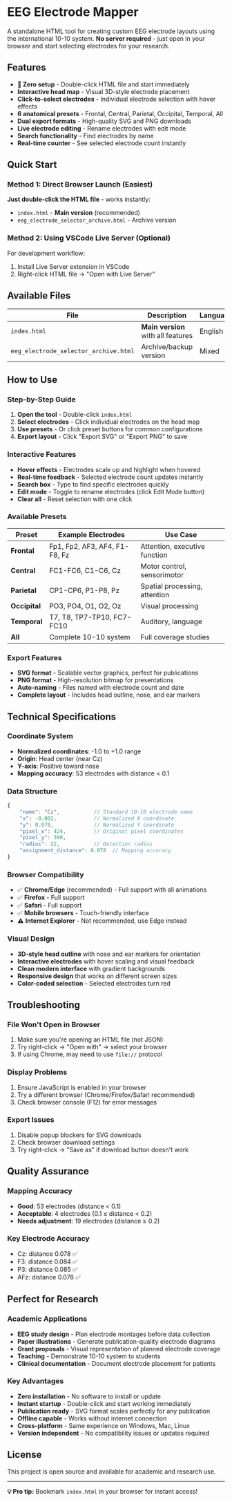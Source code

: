 # EEG Electrode Mapper

A standalone HTML tool for creating custom EEG electrode layouts using the international 10-10 system. **No server required** - just open in your browser and start selecting electrodes for your research.

## Features

- **🚀 Zero setup** - Double-click HTML file and start immediately
- **Interactive head map** - Visual 3D-style electrode placement
- **Click-to-select electrodes** - Individual electrode selection with hover effects
- **6 anatomical presets** - Frontal, Central, Parietal, Occipital, Temporal, All
- **Dual export formats** - High-quality SVG and PNG downloads
- **Live electrode editing** - Rename electrodes with edit mode
- **Search functionality** - Find electrodes by name
- **Real-time counter** - See selected electrode count instantly

## Quick Start

### Method 1: Direct Browser Launch (Easiest)

**Just double-click the HTML file** - works instantly:

- `index.html` - **Main version** (recommended)
- `eeg_electrode_selector_archive.html` - Archive version

### Method 2: Using VSCode Live Server (Optional)

For development workflow:

1. Install Live Server extension in VSCode
2. Right-click HTML file → "Open with Live Server"

## Available Files

| File | Description | Language |
|------|-------------|----------|
| `index.html` | **Main version** with all features | English |
| `eeg_electrode_selector_archive.html` | Archive/backup version | Mixed |

## How to Use

### Step-by-Step Guide

1. **Open the tool** - Double-click `index.html`
2. **Select electrodes** - Click individual electrodes on the head map
3. **Use presets** - Or click preset buttons for common configurations
4. **Export layout** - Click "Export SVG" or "Export PNG" to save

### Interactive Features

- **Hover effects** - Electrodes scale up and highlight when hovered
- **Real-time feedback** - Selected electrode count updates instantly
- **Search box** - Type to find specific electrodes quickly
- **Edit mode** - Toggle to rename electrodes (click Edit Mode button)
- **Clear all** - Reset selection with one click

### Available Presets

| Preset | Example Electrodes | Use Case |
|--------|-------------------|----------|
| **Frontal** | Fp1, Fp2, AF3, AF4, F1-F8, Fz | Attention, executive function |
| **Central** | FC1-FC6, C1-C6, Cz | Motor control, sensorimotor |
| **Parietal** | CP1-CP6, P1-P8, Pz | Spatial processing, attention |
| **Occipital** | PO3, PO4, O1, O2, Oz | Visual processing |
| **Temporal** | T7, T8, TP7-TP10, FC7-FC10 | Auditory, language |
| **All** | Complete 10-10 system | Full coverage studies |

### Export Features

- **SVG format** - Scalable vector graphics, perfect for publications
- **PNG format** - High-resolution bitmap for presentations
- **Auto-naming** - Files named with electrode count and date
- **Complete layout** - Includes head outline, nose, and ear markers

## Technical Specifications

### Coordinate System
- **Normalized coordinates**: -1.0 to +1.0 range
- **Origin**: Head center (near Cz)
- **Y-axis**: Positive toward nose
- **Mapping accuracy**: 53 electrodes with distance < 0.1

### Data Structure
```javascript
{
    "name": "Cz",           // Standard 10-10 electrode name
    "x": -0.002,            // Normalized X coordinate
    "y": 0.078,             // Normalized Y coordinate
    "pixel_x": 424,         // Original pixel coordinates
    "pixel_y": 390,
    "radius": 22,           // Detection radius
    "assignment_distance": 0.078  // Mapping accuracy
}
```

### Browser Compatibility
- ✅ **Chrome/Edge** (recommended) - Full support with all animations
- ✅ **Firefox** - Full support
- ✅ **Safari** - Full support
- ✅ **Mobile browsers** - Touch-friendly interface
- ⚠️ **Internet Explorer** - Not recommended, use Edge instead

### Visual Design
- **3D-style head outline** with nose and ear markers for orientation
- **Interactive electrodes** with hover scaling and visual feedback
- **Clean modern interface** with gradient backgrounds
- **Responsive design** that works on different screen sizes
- **Color-coded selection** - Selected electrodes turn red

## Troubleshooting

### File Won't Open in Browser
1. Make sure you're opening an HTML file (not JSON)
2. Try right-click → "Open with" → select your browser
3. If using Chrome, may need to use `file://` protocol

### Display Problems
1. Ensure JavaScript is enabled in your browser
2. Try a different browser (Chrome/Firefox/Safari recommended)
3. Check browser console (F12) for error messages

### Export Issues
1. Disable popup blockers for SVG downloads
2. Check browser download settings
3. Try right-click → "Save as" if download button doesn't work

## Quality Assurance

### Mapping Accuracy
- **Good**: 53 electrodes (distance < 0.1)
- **Acceptable**: 4 electrodes (0.1 ≤ distance < 0.2)
- **Needs adjustment**: 19 electrodes (distance ≥ 0.2)

### Key Electrode Accuracy
- Cz: distance 0.078 ✅
- F3: distance 0.084 ✅
- P3: distance 0.085 ✅
- AFz: distance 0.078 ✅

## Perfect for Research

### Academic Applications
- **EEG study design** - Plan electrode montages before data collection
- **Paper illustrations** - Generate publication-quality electrode diagrams
- **Grant proposals** - Visual representation of planned electrode coverage
- **Teaching** - Demonstrate 10-10 system to students
- **Clinical documentation** - Document electrode placement for patients

### Key Advantages
- **Zero installation** - No software to install or update
- **Instant startup** - Double-click and start working immediately
- **Publication ready** - SVG format scales perfectly for any publication
- **Offline capable** - Works without internet connection
- **Cross-platform** - Same experience on Windows, Mac, Linux
- **Version independent** - No compatibility issues or updates required

## License

This project is open source and available for academic and research use.

---

**💡 Pro tip:** Bookmark `index.html` in your browser for instant access!